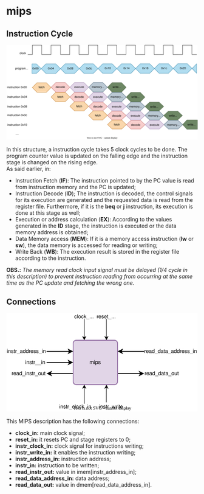 # mips

## Instruction Cycle

![instruction cycle](../alib/instruction_cycle_pipeline.svg) 

In this structure, a instruction cycle takes 5 clock cycles to be done. The program counter value is updated on the falling edge and the instruction stage is changed on the rising edge.  
As said earlier, in:  
 - Instruction Fetch (**IF**): The instruction pointed to by the PC value is read from instruction memory and the PC is updated;  
 - Instruction Decode (**ID**); The instruction is decoded, the control signals for its execution are generated and the requested data is read from the register file. Furthermore, if it is the **beq** or **j** instruction, its execution is done at this stage as well;  
 - Execution or address calculation (**EX**): According to the values generated in the **ID** stage, the instruction is executed or the data memory address is obtained;
 - Data Memory access (**MEM**): If it is a memory access instruction (**lw** or **sw**), the data memory is accessed for reading or writing;
 - Write Back (**WB**): The execution result is stored in the register file according to the instruction.

 **OBS.:** *The memory read clock input signal must be delayed (1/4 cycle in this description) to prevent instruction reading from occurring at the same time as the PC update and fetching the wrong one.*

## Connections

![mips representation](../alib/mips_representation.svg)  

This MIPS description has the following connections:
- **clock_in:** main clock signal;
- **reset_in:** it resets PC and stage registers to 0;
- **instr_clock_in:** clock signal for instructions writing;
- **instr_write_in:** it enables the instruction writing;
- **instr_address_in:** instruction address;
- **instr_in:** instruction to be written;
- **read_instr_out:** value in imem[instr_address_in];
- **read_data_address_in:** data address;
- **read_data_out:** value in dmem[read_data_address_in].